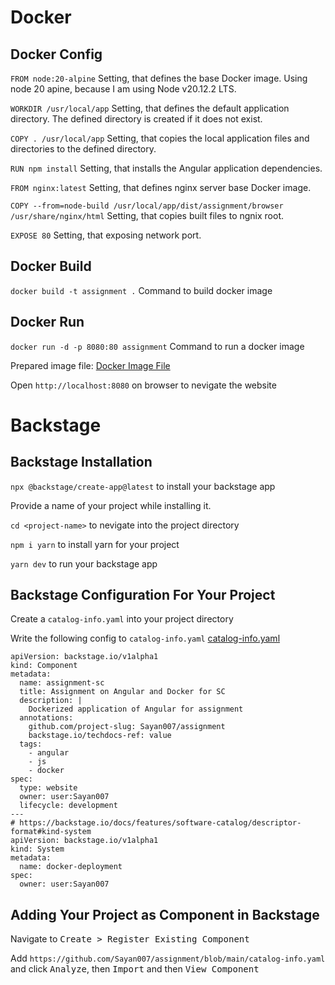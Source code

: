 # Docker

## Docker Config

`FROM node:20-alpine` Setting, that defines the base Docker image. Using node 20 apine, because I am using Node v20.12.2 LTS.

`WORKDIR /usr/local/app` Setting, that defines the default application directory. The defined directory is created if it does not exist.

`COPY . /usr/local/app` Setting, that copies the local application files and directories to the defined directory.

`RUN npm install` Setting, that installs the Angular application dependencies.

`FROM nginx:latest` Setting, that defines nginx server base Docker image.

`COPY --from=node-build /usr/local/app/dist/assignment/browser /usr/share/nginx/html` Setting, that copies built files to ngnix root.

`EXPOSE 80` Setting, that exposing network port.

## Docker Build

`docker build -t assignment .` Command to build docker image

## Docker Run

`docker run -d -p 8080:80 assignment` Command to run a docker image

Prepared image file: [Docker Image File](https://github.com/Sayan007/assignment/blob/main/assignment.tar)

Open `http://localhost:8080` on browser to nevigate the website

# Backstage

## Backstage Installation

`npx @backstage/create-app@latest` to install your backstage app

Provide a name of your project while installing it.

`cd <project-name>` to nevigate into the project directory

`npm i yarn` to install yarn for your project

`yarn dev` to run your backstage app

## Backstage Configuration For Your Project

Create a `catalog-info.yaml` into your project directory

Write the following config to `catalog-info.yaml` [catalog-info.yaml](https://github.com/Sayan007/assignment/blob/main/catalog-info.yaml)

```
apiVersion: backstage.io/v1alpha1
kind: Component
metadata:
  name: assignment-sc
  title: Assignment on Angular and Docker for SC
  description: |
    Dockerized application of Angular for assignment
  annotations:
    github.com/project-slug: Sayan007/assignment
    backstage.io/techdocs-ref: value
  tags:
    - angular
    - js
    - docker
spec:
  type: website
  owner: user:Sayan007
  lifecycle: development
---
# https://backstage.io/docs/features/software-catalog/descriptor-format#kind-system
apiVersion: backstage.io/v1alpha1
kind: System
metadata:
  name: docker-deployment
spec:
  owner: user:Sayan007
```

## Adding Your Project as Component in Backstage

Navigate to <kbd>Create > Register Existing Component</kbd>

Add `https://github.com/Sayan007/assignment/blob/main/catalog-info.yaml` and click <kbd>Analyze</kbd>, then <kbd>Import</kbd> and then <kbd>View Component</kbd>
